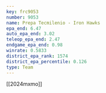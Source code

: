 ```yaml
---
key: frc9053
number: 9053
name: Prepa Tecmilenio - Iron Hawks
epa_end: 6.47
auto_epa_end: 3.02
teleop_epa_end: 2.47
endgame_epa_end: 0.98
winrate: 0.5833
district_epa_rank: 1574
district_epa_percentile: 0.126
type: Team
---
```

[[2024mxmo]]
